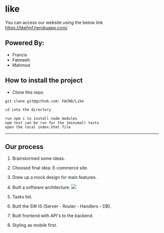 # like
You can access our website using the below link https://likefmf.herokuapp.com/


## Powered By:
* Francis
* Fatmeeh
* Mahmod


## How to install the project

* Clone this repo.

``` markdown
git clone git@github.com: FACN8/Like
```

``` markdown
cd into the directory
```
``` 
run npm i to install node modules
npm test can be run for the (minimal) tests
open the local index.html file
```
---

## Our process

1. Brainstormed some ideas.
2. Choosed final idea: E-commerce site. 
3. Drew up a mock design for main features.
4. Built a software architecture.
![](https://i.imgur.com/QJ7tt9d.jpg)


5. Tasks list.
6. Built the SW IS (Server - Router - Handlers - DB).
7. Built frontend with API's to the backend.
8. Styling as mobile first.

 
 
 
 
 
 



